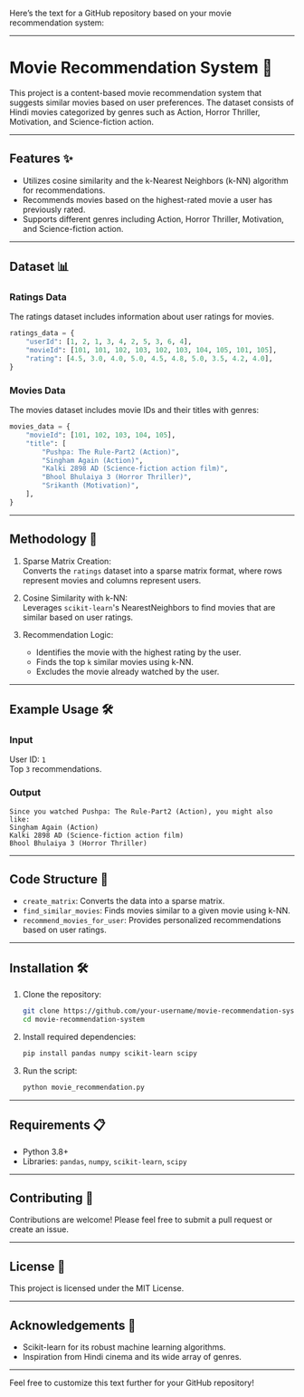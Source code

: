Here’s the text for a GitHub repository based on your movie recommendation system:

---

# Movie Recommendation System 🎥

This project is a content-based movie recommendation system that suggests similar movies based on user preferences. The dataset consists of Hindi movies categorized by genres such as Action, Horror Thriller, Motivation, and Science-fiction action.

---

## Features ✨

- Utilizes cosine similarity and the k-Nearest Neighbors (k-NN) algorithm for recommendations.  
- Recommends movies based on the highest-rated movie a user has previously rated.  
- Supports different genres including Action, Horror Thriller, Motivation, and Science-fiction action.

---

## Dataset 📊

### Ratings Data
The ratings dataset includes information about user ratings for movies.

```python
ratings_data = {
    "userId": [1, 2, 1, 3, 4, 2, 5, 3, 6, 4],
    "movieId": [101, 101, 102, 103, 102, 103, 104, 105, 101, 105],
    "rating": [4.5, 3.0, 4.0, 5.0, 4.5, 4.8, 5.0, 3.5, 4.2, 4.0],
}
```

### Movies Data
The movies dataset includes movie IDs and their titles with genres:

```python
movies_data = {
    "movieId": [101, 102, 103, 104, 105],
    "title": [
        "Pushpa: The Rule-Part2 (Action)",
        "Singham Again (Action)",
        "Kalki 2898 AD (Science-fiction action film)",
        "Bhool Bhulaiya 3 (Horror Thriller)",
        "Srikanth (Motivation)",
    ],
}
```

---

## Methodology 🧠

1. Sparse Matrix Creation:  
   Converts the `ratings` dataset into a sparse matrix format, where rows represent movies and columns represent users.

2. Cosine Similarity with k-NN:  
   Leverages `scikit-learn`'s NearestNeighbors to find movies that are similar based on user ratings.

3. Recommendation Logic:  
   - Identifies the movie with the highest rating by the user.  
   - Finds the top `k` similar movies using k-NN.  
   - Excludes the movie already watched by the user.

---

## Example Usage 🛠️

### Input
User ID: `1`  
Top `3` recommendations.

### Output
```plaintext
Since you watched Pushpa: The Rule-Part2 (Action), you might also like:
Singham Again (Action)
Kalki 2898 AD (Science-fiction action film)
Bhool Bhulaiya 3 (Horror Thriller)
```

---

## Code Structure 📁

- `create_matrix`: Converts the data into a sparse matrix.  
- `find_similar_movies`: Finds movies similar to a given movie using k-NN.  
- `recommend_movies_for_user`: Provides personalized recommendations based on user ratings.

---

## Installation 🛠️

1. Clone the repository:
   ```bash
   git clone https://github.com/your-username/movie-recommendation-system.git
   cd movie-recommendation-system
   ```

2. Install required dependencies:
   ```bash
   pip install pandas numpy scikit-learn scipy
   ```

3. Run the script:
   ```bash
   python movie_recommendation.py
   ```

---

## Requirements 📋

- Python 3.8+  
- Libraries: `pandas`, `numpy`, `scikit-learn`, `scipy`

---

## Contributing 🤝

Contributions are welcome! Please feel free to submit a pull request or create an issue.

---

## License 📜

This project is licensed under the MIT License.

---

## Acknowledgements 🙏

- Scikit-learn for its robust machine learning algorithms.  
- Inspiration from Hindi cinema and its wide array of genres.

---

Feel free to customize this text further for your GitHub repository!
